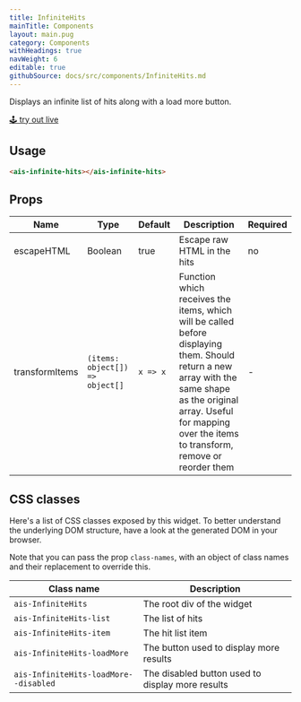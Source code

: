 ```yaml
---
title: InfiniteHits
mainTitle: Components
layout: main.pug
category: Components
withHeadings: true
navWeight: 6
editable: true
githubSource: docs/src/components/InfiniteHits.md
---
```


Displays an infinite list of hits along with a load more button.

<a class="btn btn-static-theme" href="stories/?selectedKind=InfiniteHits">🕹 try out live</a>

## Usage

```html
<ais-infinite-hits></ais-infinite-hits>
```

## Props

Name | Type | Default | Description | Required
---|---|---|---|---
escapeHTML | Boolean | true | Escape raw HTML in the hits | no
transformItems | `(items: object[]) => object[]` | `x => x` | Function which receives the items, which will be called before displaying them. Should return a new array with the same shape as the original array. Useful for mapping over the items to transform, remove or reorder them | -

## CSS classes

Here's a list of CSS classes exposed by this widget. To better understand the underlying
DOM structure, have a look at the generated DOM in your browser.

Note that you can pass the prop `class-names`, with an object of class names and their replacement to override this.

Class name | Description
---|---
`ais-InfiniteHits` | The root div of the widget
`ais-InfiniteHits-list` | The list of hits
`ais-InfiniteHits-item` | The hit list item
`ais-InfiniteHits-loadMore` | The button used to display more results
`ais-InfiniteHits-loadMore--disabled` | The disabled button used to display more results
